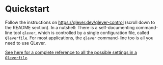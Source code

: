 # Quickstart

Follow the instructions on <https://qlever.dev/qlever-control> (scroll down to
the README section). In a nutshell: There is a self-documenting command-line
tool `qlever`, which is controlled by a single configuration file, called
`Qleverfile`. For most applications, the `qlever` command-line too is all you
need to use QLever.

[See here for a complete reference to all the possible settings in a `Qleverfile`](/qleverfile/).

